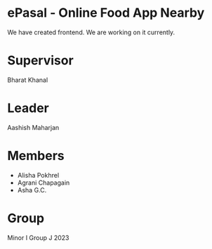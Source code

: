 # ePasal - Online Food App Nearby
We have created frontend. We are working on it currently.

# Supervisor 
Bharat Khanal

# Leader
Aashish Maharjan

# Members
* Alisha Pokhrel
* Agrani Chapagain
* Asha G.C.

# Group
Minor I Group J 2023

